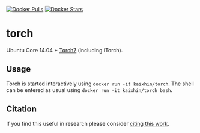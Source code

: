 [![Docker Pulls](https://img.shields.io/docker/pulls/kaixhin/torch.svg)](https://hub.docker.com/r/kaixhin/torch/)
[![Docker Stars](https://img.shields.io/docker/stars/kaixhin/torch.svg)](https://hub.docker.com/r/kaixhin/torch/)

torch
=====
Ubuntu Core 14.04 + [Torch7](http://torch.ch/) (including iTorch).

Usage
-----
Torch is started interactively using `docker run -it kaixhin/torch`.
The shell can be entered as usual using `docker run -it kaixhin/torch bash`.

Citation
--------
If you find this useful in research please consider [citing this work](https://github.com/Kaixhin/dockerfiles/blob/master/CITATION.md).
